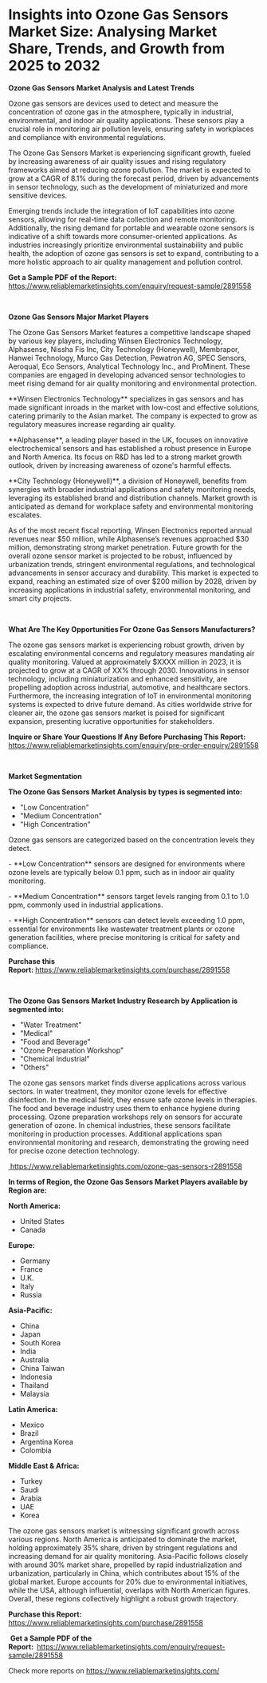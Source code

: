 <p><h1>Insights into Ozone Gas Sensors Market Size: Analysing Market Share, Trends, and Growth from 2025 to 2032</h1></p><p><strong>Ozone Gas Sensors Market Analysis and Latest Trends</strong></p>
<p><p>Ozone gas sensors are devices used to detect and measure the concentration of ozone gas in the atmosphere, typically in industrial, environmental, and indoor air quality applications. These sensors play a crucial role in monitoring air pollution levels, ensuring safety in workplaces and compliance with environmental regulations.</p><p>The Ozone Gas Sensors Market is experiencing significant growth, fueled by increasing awareness of air quality issues and rising regulatory frameworks aimed at reducing ozone pollution. The market is expected to grow at a CAGR of 8.1% during the forecast period, driven by advancements in sensor technology, such as the development of miniaturized and more sensitive devices. </p><p>Emerging trends include the integration of IoT capabilities into ozone sensors, allowing for real-time data collection and remote monitoring. Additionally, the rising demand for portable and wearable ozone sensors is indicative of a shift towards more consumer-oriented applications. As industries increasingly prioritize environmental sustainability and public health, the adoption of ozone gas sensors is set to expand, contributing to a more holistic approach to air quality management and pollution control.</p></p>
<p><strong>Get a Sample PDF of the Report:&nbsp;</strong> <a href="https://www.reliablemarketinsights.com/enquiry/request-sample/2891558?utm_campaign=2183&utm_medium=2&utm_source=Github&utm_content=ia&utm_term=14032025&utm_id=ozone-gas-sensors">https://www.reliablemarketinsights.com/enquiry/request-sample/2891558</a></p>
<p>&nbsp;</p>
<p><strong>Ozone Gas Sensors Major Market Players</strong></p>
<p><p>The Ozone Gas Sensors Market features a competitive landscape shaped by various key players, including Winsen Electronics Technology, Alphasense, Nissha Fis Inc, City Technology (Honeywell), Membrapor, Hanwei Technology, Murco Gas Detection, Pewatron AG, SPEC Sensors, Aeroqual, Eco Sensors, Analytical Technology Inc., and ProMinent. These companies are engaged in developing advanced sensor technologies to meet rising demand for air quality monitoring and environmental protection.</p><p>**Winsen Electronics Technology** specializes in gas sensors and has made significant inroads in the market with low-cost and effective solutions, catering primarily to the Asian market. The company is expected to grow as regulatory measures increase regarding air quality.</p><p>**Alphasense**, a leading player based in the UK, focuses on innovative electrochemical sensors and has established a robust presence in Europe and North America. Its focus on R&D has led to a strong market growth outlook, driven by increasing awareness of ozone's harmful effects.</p><p>**City Technology (Honeywell)**, a division of Honeywell, benefits from synergies with broader industrial applications and safety monitoring needs, leveraging its established brand and distribution channels. Market growth is anticipated as demand for workplace safety and environmental monitoring escalates.</p><p>As of the most recent fiscal reporting, Winsen Electronics reported annual revenues near $50 million, while Alphasense’s revenues approached $30 million, demonstrating strong market penetration. Future growth for the overall ozone sensor market is projected to be robust, influenced by urbanization trends, stringent environmental regulations, and technological advancements in sensor accuracy and durability. This market is expected to expand, reaching an estimated size of over $200 million by 2028, driven by increasing applications in industrial safety, environmental monitoring, and smart city projects.</p></p>
<p>&nbsp;</p>
<p><strong>What Are The Key Opportunities For Ozone Gas Sensors Manufacturers?</strong></p>
<p><p>The ozone gas sensors market is experiencing robust growth, driven by escalating environmental concerns and regulatory measures mandating air quality monitoring. Valued at approximately $XXXX million in 2023, it is projected to grow at a CAGR of XX% through 2030. Innovations in sensor technology, including miniaturization and enhanced sensitivity, are propelling adoption across industrial, automotive, and healthcare sectors. Furthermore, the increasing integration of IoT in environmental monitoring systems is expected to drive future demand. As cities worldwide strive for cleaner air, the ozone gas sensors market is poised for significant expansion, presenting lucrative opportunities for stakeholders.</p></p>
<p><strong>Inquire or Share Your Questions If Any Before Purchasing This Report:</strong> <a href="https://www.reliablemarketinsights.com/enquiry/pre-order-enquiry/2891558?utm_campaign=2183&utm_medium=2&utm_source=Github&utm_content=ia&utm_term=14032025&utm_id=ozone-gas-sensors">https://www.reliablemarketinsights.com/enquiry/pre-order-enquiry/2891558</a></p>
<p>&nbsp;</p>
<p><strong>Market Segmentation</strong></p>
<p><strong>The Ozone Gas Sensors Market Analysis by types is segmented into:</strong></p>
<p><ul><li>"Low Concentration"</li><li>"Medium Concentration"</li><li>"High Concentration"</li></ul></p>
<p><p>Ozone gas sensors are categorized based on the concentration levels they detect. </p><p>- **Low Concentration** sensors are designed for environments where ozone levels are typically below 0.1 ppm, such as in indoor air quality monitoring. </p><p>- **Medium Concentration** sensors target levels ranging from 0.1 to 1.0 ppm, commonly used in industrial applications. </p><p>- **High Concentration** sensors can detect levels exceeding 1.0 ppm, essential for environments like wastewater treatment plants or ozone generation facilities, where precise monitoring is critical for safety and compliance.</p></p>
<p><strong>Purchase this Report:&nbsp;</strong><a href="https://www.reliablemarketinsights.com/purchase/2891558?utm_campaign=2183&utm_medium=2&utm_source=Github&utm_content=ia&utm_term=14032025&utm_id=ozone-gas-sensors">https://www.reliablemarketinsights.com/purchase/2891558</a></p>
<p>&nbsp;</p>
<p><strong>The Ozone Gas Sensors Market Industry Research by Application is segmented into:</strong></p>
<p><ul><li>"Water Treatment"</li><li>"Medical"</li><li>"Food and Beverage"</li><li>"Ozone Preparation Workshop"</li><li>"Chemical Industrial"</li><li>"Others"</li></ul></p>
<p><p>The ozone gas sensors market finds diverse applications across various sectors. In water treatment, they monitor ozone levels for effective disinfection. In the medical field, they ensure safe ozone levels in therapies. The food and beverage industry uses them to enhance hygiene during processing. Ozone preparation workshops rely on sensors for accurate generation of ozone. In chemical industries, these sensors facilitate monitoring in production processes. Additional applications span environmental monitoring and research, demonstrating the growing need for precise ozone detection technology.</p></p>
<p><a href="https://www.reliablemarketinsights.com/ozone-gas-sensors-r2891558?utm_campaign=2183&utm_medium=2&utm_source=Github&utm_content=ia&utm_term=14032025&utm_id=ozone-gas-sensors">&nbsp;https://www.reliablemarketinsights.com/ozone-gas-sensors-r2891558</a></p>
<p><strong>In terms of Region, the Ozone Gas Sensors Market Players available by Region are:</strong></p>
<p>
    <p> <strong> North America: </strong>
        <ul>
            <li>United States</li>
            <li>Canada</li>
        </ul>
        </p> 
    <p> <strong> Europe: </strong>
        <ul>
            <li>Germany</li>
            <li>France</li>
            <li>U.K.</li>
            <li>Italy</li>
            <li>Russia</li>
        </ul>
        </p> 
    <p> <strong> Asia-Pacific: </strong>
        <ul>
            <li>China</li>
            <li>Japan</li>
            <li>South Korea</li>
            <li>India</li>
            <li>Australia</li>
            <li>China Taiwan</li>
            <li>Indonesia</li>
            <li>Thailand</li>
            <li>Malaysia</li>
        </ul>
        </p> 
    <p> <strong> Latin America: </strong>
        <ul>
            <li>Mexico</li>
            <li>Brazil</li>
            <li>Argentina Korea</li>
            <li>Colombia</li>
        </ul>
        </p> 
    <p> <strong> Middle East & Africa: </strong>
        <ul>
            <li>Turkey</li>
            <li>Saudi</li>
            <li>Arabia</li>
            <li>UAE</li>
            <li>Korea</li>
        </ul>
    </p>
    </p>
<p><p>The ozone gas sensors market is witnessing significant growth across various regions. North America is anticipated to dominate the market, holding approximately 35% share, driven by stringent regulations and increasing demand for air quality monitoring. Asia-Pacific follows closely with around 30% market share, propelled by rapid industrialization and urbanization, particularly in China, which contributes about 15% of the global market. Europe accounts for 20% due to environmental initiatives, while the USA, although influential, overlaps with North American figures. Overall, these regions collectively highlight a robust growth trajectory.</p></p>
<p><strong>Purchase this Report: </strong><a href="https://www.reliablemarketinsights.com/purchase/2891558?utm_campaign=2183&utm_medium=2&utm_source=Github&utm_content=ia&utm_term=14032025&utm_id=ozone-gas-sensors">https://www.reliablemarketinsights.com/purchase/2891558</a></p>
<p>&nbsp;<strong>Get a Sample PDF of the Report:&nbsp;&nbsp;</strong><a href="https://www.reliablemarketinsights.com/enquiry/request-sample/2891558?utm_campaign=2183&utm_medium=2&utm_source=Github&utm_content=ia&utm_term=14032025&utm_id=ozone-gas-sensors">https://www.reliablemarketinsights.com/enquiry/request-sample/2891558</a></p>
<p><strong></strong></p>
<p>Check more reports on <a href="https://www.reliablemarketinsights.com/?utm_campaign=2183&utm_medium=2&utm_source=Github&utm_content=ia&utm_term=14032025&utm_id=ozone-gas-sensors">https://www.reliablemarketinsights.com/</a></p>